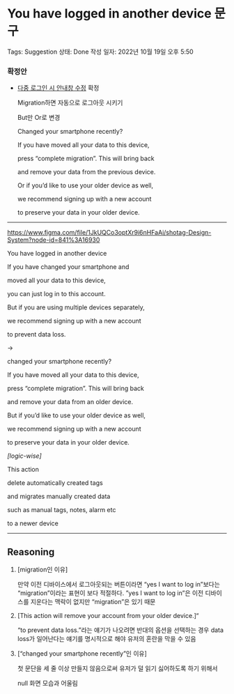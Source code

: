 # You have logged in another device 문구

Tags: Suggestion
상태: Done
작성 일자: 2022년 10월 19일 오후 5:50

### 확정안

- [다중 로그인 시 안내창 수정](https://www.notion.so/7146971050d5481f926d11b43f392a44) 확정
    
    Migration하면 자동으로 로그아웃 시키기
    
    But만 Or로 변경
    
    Changed your smartphone recently?
    
    If you have moved all your data to this device,
    
    press “complete migration”. This will bring back
    
    and remove your data from the previous device.
    
    Or if you’d like to use your older device as well,
    
    we recommend signing up with a new account
    
    to preserve your data in your older device.
    

---

https://www.figma.com/file/1JkUQCo3optXr9i6nHFaAi/shotag-Design-System?node-id=841%3A16930

You have logged in another device

If you have changed your smartphone and

moved all your data to this device,

you can just log in to this account.

But if you are using multiple devices separately,

we recommend signing up with a new account

to prevent data loss.

→

changed your smartphone recently?

If you have moved all your data to this device,

press “complete migration”. This will bring back

and remove your data from an older device.

But if you’d like to use your older device as well,

we recommend signing up with a new account

to preserve your data in your older device.

*[logic-wise]*

This action  

delete automatically created tags 

and migrates manually created data 

such as manual tags, notes, alarm etc 

to a newer device

---

## Reasoning

1. [migration인 이유] 
    
    만약 이전 디바이스에서 로그아웃되는 버튼이라면 “yes I want to log in”보다는 “migration”이라는 표현이 보다 적절하다. ”yes I want to log in”은 이전 디바이스를 지운다는 맥락이 없지만 “migration”은 있기 때문
    
2.  [This action will remove your account from your older device.]“
    
    “to prevent data loss.”라는 얘기가 나오려면 반대의 옵션을 선택하는 경우 data loss가 일어난다는 얘기를 명시적으로 해야 유저의 혼란을 막을 수 있음
    
3. [“changed your smartphone recently”인 이유] 
    
    첫 문단을 세 줄 이상 만들지 않음으로써 유저가 덜 읽기 싫어하도록 하기 위해서
    
    null 화면 모습과 어울림